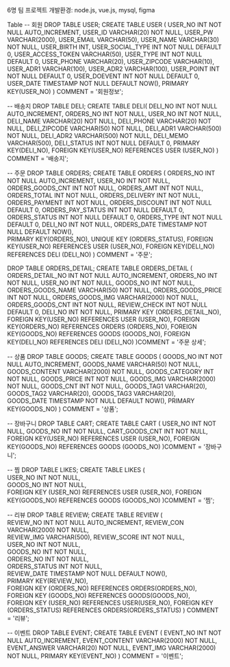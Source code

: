 6명 팀 프로젝트 개발환경: node.js, vue.js, mysql, figma

Table
-- 회원
DROP TABLE USER;
CREATE TABLE USER  (
USER_NO INT NOT NULL AUTO_INCREMENT,
USER_ID VARCHAR(20) NOT NULL,
USER_PW VARCHAR(2000),
USER_EMAIL VARCHAR(50),
USER_NAME VARCHAR(30) NOT NULL,
USER_BIRTH INT,
USER_SOCIAL_TYPE INT NOT NULL DEFAULT 0,
USER_ACCESS_TOKEN VARCHAR(50),
USER_TYPE INT NOT NULL DEFAULT 0,
USER_PHONE VARCHAR(20),
USER_ZIPCODE VARCHAR(10),
USER_ADR1 VARCHAR(100),
USER_ADR2 VARCHAR(100),
USER_POINT INT NOT NULL DEFAULT 0,
USER_DOEVENT INT NOT NULL DEFAULT 0,
USER_DATE TIMESTAMP NOT NULL DEFAULT NOW(),
PRIMARY KEY(USER_NO)
) COMMENT = '회원정보';

-- 배송지
DROP TABLE DELI;
CREATE TABLE DELI(
DELI_NO INT NOT NULL AUTO_INCREMENT,
ORDERS_NO INT NOT NULL,
USER_NO INT NOT NULL,
DELI_NAME VARCHAR(20) NOT NULL,
DELI_PHONE VARCHAR(20) NOT NULL,
DELI_ZIPCODE VARCHAR(50) NOT NULL,
DELI_ADR1 VARCHAR(500) NOT NULL,
DELI_ADR2 VARCHAR(500) NOT NULL,
DELI_MEMO VARCHAR(500),
DELI_STATUS INT NOT NULL DEFAULT 0,
PRIMARY KEY(DELI_NO),
FOREIGN KEY(USER_NO) REFERENCES USER (USER_NO)
) COMMENT = '배송지';

-- 주문
DROP TABLE ORDERS;
CREATE TABLE ORDERS  (
ORDERS_NO INT NOT NULL AUTO_INCREMENT,
USER_NO INT NOT NULL,
ORDERS_GOODS_CNT INT NOT NULL,
ORDERS_AMT INT NOT NULL,
ORDERS_TOTAL INT NOT NULL,
ORDERS_DELIVERY INT NOT NULL,
ORDERS_PAYMENT INT NOT NULL,
ORDERS_DISCOUNT INT NOT NULL DEFAULT 0,
ORDERS_PAY_STATUS INT NOT NULL DEFAULT 0,
ORDERS_STATUS INT NOT NULL DEFAULT 0,
ORDERS_TYPE INT NOT NULL DEFAULT 0,
DELI_NO INT NOT NULL,
ORDERS_DATE TIMESTAMP NOT NULL DEFAULT NOW(),  
PRIMARY KEY(ORDERS_NO),
UNIQUE KEY (ORDERS_STATUS),
FOREIGN KEY(USER_NO) REFERENCES USER (USER_NO),
FOREIGN KEY(DELI_NO) REFERENCES DELI (DELI_NO)
) COMMENT = '주문';

DROP TABLE ORDERS_DETAIL;
CREATE TABLE ORDERS_DETAIL (
ORDERS_DETAIL_NO INT NOT NULL AUTO_INCREMENT,
ORDERS_NO INT NOT NULL,
USER_NO INT NOT NULL,
GOODS_NO INT NOT NULL,
ORDERS_GOODS_NAME VARCHAR(50) NOT NULL,
ORDERS_GOODS_PRICE INT NOT NULL,
ORDERS_GOODS_IMG VARCHAR(2000) NOT NULL,
ORDERS_GOODS_CNT INT NOT NULL,
REVIEW_CHECK INT NOT NULL DEFAULT 0,
DELI_NO INT NOT NULL,
PRIMARY KEY (ORDERS_DETAIL_NO),
FOREIGN KEY(USER_NO) REFERENCES USER (USER_NO),
FOREIGN KEY(ORDERS_NO) REFERENCES ORDERS (ORDERS_NO),
FOREIGN KEY(GOODS_NO) REFERENCES GOODS (GOODS_NO),
FOREIGN KEY(DELI_NO) REFERENCES DELI (DELI_NO)
)COMMENT = '주문 상세';

-- 상품
DROP TABLE GOODS;
CREATE TABLE GOODS  (
GOODS_NO INT NOT NULL AUTO_INCREMENT,
GOODS_NAME VARCHAR(50) NOT NULL,
GOODS_CONTENT VARCHAR(2000) NOT NULL,
GOODS_CATEGORY INT NOT NULL,
GOODS_PRICE INT NOT NULL,
GOODS_IMG VARCHAR(2000) NOT NULL,
GOODS_CNT INT NOT NULL,
GOODS_TAG1 VARCHAR(20), 
GOODS_TAG2 VARCHAR(20),
GOODS_TAG3 VARCHAR(20),   
GOODS_DATE TIMESTAMP NOT NULL DEFAULT NOW(), 
PRIMARY KEY(GOODS_NO)
) COMMENT = '상품';

-- 장바구니
DROP TABLE CART;
CREATE TABLE CART (
USER_NO INT NOT NULL,
GOODS_NO INT NOT NULL,
CART_GOODS_CNT INT NOT NULL,
FOREIGN KEY(USER_NO) REFERENCES USER (USER_NO),
FOREIGN KEY(GOODS_NO) REFERENCES GOODS (GOODS_NO)
)COMMENT = '장바구니';

-- 찜
DROP TABLE LIKES;
CREATE TABLE LIKES (		
USER_NO INT NOT NULL,		
GOODS_NO INT NOT NULL,		
FOREIGN KEY (USER_NO) REFERENCES USER (USER_NO),
FOREIGN KEY(GOODS_NO) REFERENCES GOODS (GOODS_NO)
)COMMENT = '찜';

-- 리뷰
DROP TABLE REVIEW;
CREATE TABLE REVIEW (		
REVIEW_NO INT NOT NULL AUTO_INCREMENT,
REVIEW_CON VARCHAR(2000) NOT NULL,		
REVIEW_IMG VARCHAR(500),
REVIEW_SCORE INT NOT NULL,		
USER_NO INT NOT NULL,		
GOODS_NO INT NOT NULL,		
ORDERS_NO INT NOT NULL,		
ORDERS_STATUS INT NOT NULL,		
REVIEW_DATE TIMESTAMP NOT NULL DEFAULT NOW(), 	
PRIMARY KEY(REVIEW_NO),		
FOREIGN KEY (ORDERS_NO) REFERENCES ORDERS(ORDERS_NO),		
FOREIGN KEY (GOODS_NO) REFERENCES GOODS(GOODS_NO),		
FOREIGN KEY (USER_NO) REFERENCES USER(USER_NO),
FOREIGN KEY (ORDERS_STATUS) REFERENCES ORDERS(ORDERS_STATUS)
) COMMENT = '리뷰';
			

-- 이벤트
DROP TABLE EVENT;
CREATE TABLE EVENT  (
EVENT_NO INT NOT NULL AUTO_INCREMENT,
EVENT_CONTENT VARCHAR(2000) NOT NULL,
EVENT_ANSWER VARCHAR(20) NOT NULL,
EVENT_IMG VARCHAR(2000) NOT NULL,
PRIMARY KEY(EVENT_NO)
) COMMENT = '이벤트';
